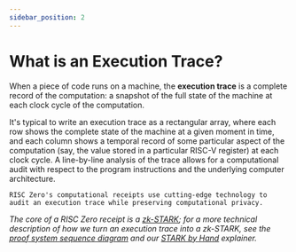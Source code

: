 ```yaml
---
sidebar_position: 2
---
```


# What is an Execution Trace?

When a piece of code runs on a machine, the **execution trace** is a complete record of the computation: a snapshot of the full state of the machine at each clock cycle of the computation.

It's typical to write an execution trace as a rectangular array, where each row shows the complete state of the machine at a given moment in time, and each column shows a temporal record of some particular aspect of the computation (say, the value stored in a particular RISC-V register) at each clock cycle.
A line-by-line analysis of the trace allows for a computational audit with respect to the program instructions and the underlying computer architecture.

`RISC Zero's computational receipts use cutting-edge technology to audit an execution trace while preserving computational privacy.`

_The core of a RISC Zero receipt is a [zk-STARK](../reference-docs/about-starks.md); for a more technical description of how we turn an execution trace into a zk-STARK, see the [proof system sequence diagram](proof-system-sequence-diagram.md) and our [STARK by Hand](stark-by-hand.md) explainer._
